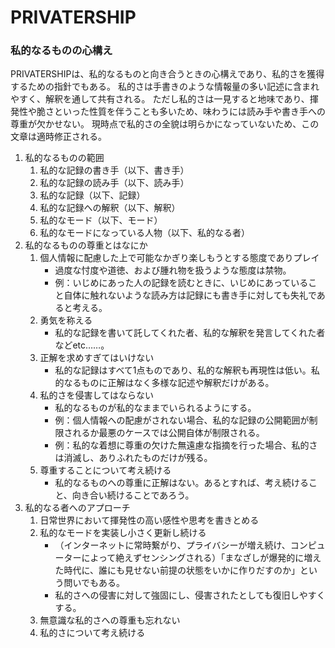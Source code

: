# PRIVATERSHIP

### 私的なるものの心構え 

PRIVATERSHIPは、私的なるものと向き合うときの心構えであり、私的さを獲得するための指針でもある。
私的さは手書きのような情報量の多い記述に含まれやすく、解釈を通して共有される。
ただし私的さは一見すると地味であり、揮発性や脆さといった性質を伴うことも多いため、味わうには読み手や書き手への尊重が欠かせない。
現時点で私的さの全貌は明らかになっていないため、この文章は適時修正される。

1. 私的なるものの範囲
    1. 私的な記録の書き手（以下、書き手）
    1. 私的な記録の読み手（以下、読み手）
    1. 私的な記録（以下、記録）
    1. 私的な記録への解釈（以下、解釈）
    1. 私的なモード（以下、モード）
    1. 私的なモードになっている人物（以下、私的なる者）
1. 私的なるものの尊重とはなにか
    1. 個人情報に配慮した上で可能なかぎり楽しもうとする態度でありプレイ
        - 過度な忖度や道徳、および腫れ物を扱うような態度は禁物。
        - 例：いじめにあった人の記録を読むときに、いじめにあっていること自体に触れないような読み方は記録にも書き手に対しても失礼であると考える。
    1. 勇気を称える
        - 私的な記録を書いて託してくれた者、私的な解釈を発言してくれた者などetc……。
    1. 正解を求めすぎてはいけない
    	- 私的な記録はすべて1点ものであり、私的な解釈も再現性は低い。私的なるものに正解はなく多様な記述や解釈だけがある。
    1. 私的さを侵害してはならない
        - 私的なるものが私的なままでいられるようにする。
        - 例：個人情報への配慮がされない場合、私的な記録の公開範囲が制限されるか最悪のケースでは公開自体が制限される。
        - 例：私的な着想に尊重の欠けた無遠慮な指摘を行った場合、私的さは消滅し、ありふれたものだけが残る。
    1. 尊重することについて考え続ける
        - 私的なるものへの尊重に正解はない。あるとすれば、考え続けること、向き合い続けることであろう。    
1.	私的なる者へのアプローチ
	1. 日常世界において揮発性の高い感性や思考を書きとめる
	1. 私的なモードを実装し小さく更新し続ける
        - （インターネットに常時繋がり、プライバシーが増え続け、コンピューターによって絶えずセンシングされる）「まなざしが爆発的に増えた時代に、誰にも見せない前提の状態をいかに作りだすのか」という問いでもある。
        - 私的さへの侵害に対して強固にし、侵害されたとしても復旧しやすくする。
    1. 無意識な私的さへの尊重も忘れない
	1. 私的さについて考え続ける
